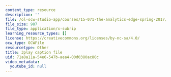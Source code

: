 ```yaml
---
content_type: resource
description: ''
file: /ol-ocw-studio-app/courses/15-071-the-analytics-edge-spring-2017/71a8a11a54e6547baea400d0380ac80c_ByiCbXfwGbc.vtt
file_size: 987
file_type: application/x-subrip
learning_resource_types: []
license: https://creativecommons.org/licenses/by-nc-sa/4.0/
ocw_type: OCWFile
resourcetype: Other
title: 3play caption file
uid: 71a8a11a-54e6-547b-aea4-00d0380ac80c
video_metadata:
  youtube_id: null
---
```


